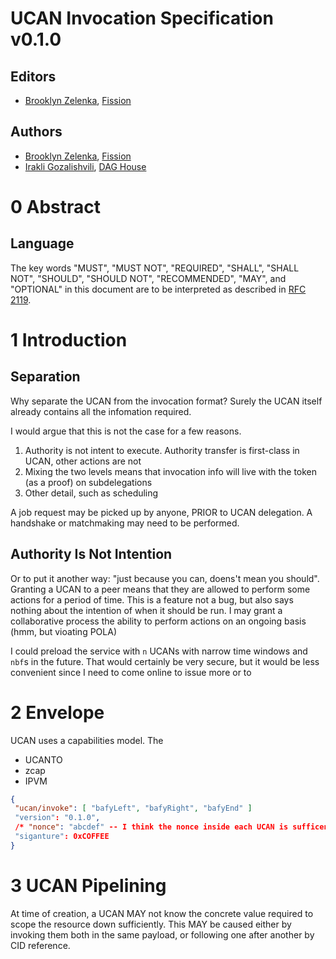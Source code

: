 # UCAN Invocation Specification v0.1.0

## Editors

* [Brooklyn Zelenka](https://github.com/expede/), [Fission](https://fission.codes/)

## Authors

* [Brooklyn Zelenka](https://github.com/expede/), [Fission](https://fission.codes/)
* [Irakli Gozalishvili](https://github.com/Gozala), [DAG House](https://dag.house/)

# 0 Abstract

## Language

The key words "MUST", "MUST NOT", "REQUIRED", "SHALL", "SHALL NOT", "SHOULD", "SHOULD NOT", "RECOMMENDED", "MAY", and "OPTIONAL" in this document are to be interpreted as described in [RFC 2119](https://datatracker.ietf.org/doc/html/rfc2119).

# 1 Introduction

## Separation

Why separate the UCAN from the invocation format? Surely the UCAN itself already contains all the infomation required.

I would argue that this is not the case for a few reasons.

1. Authority is not intent to execute. Authority transfer is first-class in UCAN, other actions are not
2. Mixing the two levels means that invocation info will live with the token (as a proof) on subdelegations
3. Other detail, such as scheduling

A job request may be picked up by anyone, PRIOR to UCAN delegation. A handshake or matchmaking may need to be performed.

## Authority Is Not Intention

Or to put it another way: "just because you can, doens't mean you should". Granting a UCAN to a peer means that they are allowed to perform some actions for a period of time. This is a feature not a bug, but also says nothing about the intention of when it should be run. I may grant a collaborative process the ability to perform actions on an ongoing basis (hmm, but vioating POLA)

I could preload the service with `n` UCANs with narrow time windows and `nbf`s in the future. That would certainly be very secure, but it would be less convenient since I need to come online to issue more or to 

# 2 Envelope

UCAN uses a capabilities model. The 

* UCANTO
* zcap
* IPVM

 ``` json
{
  "ucan/invoke": [ "bafyLeft", "bafyRight", "bafyEnd" ]
  "version": "0.1.0",
  /* "nonce": "abcdef" -- I think the nonce inside each UCAN is sufficent? */
  "siganture": 0xCOFFEE
}
```

# 3 UCAN Pipelining

At time of creation, a UCAN MAY not know the concrete value required to scope the resource down sufficiently. This MAY be caused either by invoking them both in the same payload, or following one after another by CID reference.
